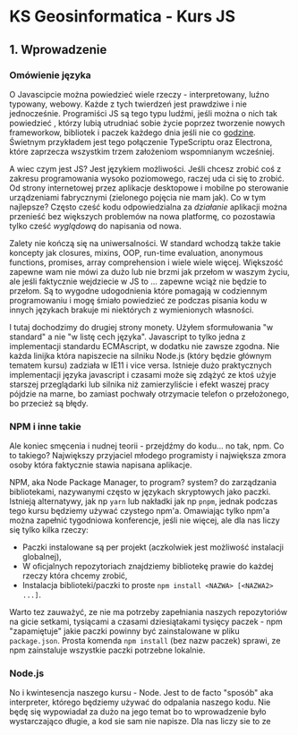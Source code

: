 # KS Geosinformatica - Kurs JS

## 1.  Wprowadzenie

### Omówienie języka

O Javascipcie można powiedzieć wiele rzeczy - interpretowany, luźno typowany, webowy. Każde z tych twierdzeń jest prawdziwe i nie jednocześnie. Programiści JS są tego typu ludźmi, jeśli można o nich tak powiedzieć , którzy lubią utrudniać sobie życie poprzez tworzenie nowych frameworkow, bibliotek i paczek każdego dnia jeśli nie co [godzine](https://dayssincelastjavascriptframework.com/).  Świetnym przykładem jest tego połączenie TypeScriptu oraz Electrona, które zaprzecza wszystkim trzem założeniom wspomnianym wcześniej.

A wiec czym jest JS? Jest językiem możliwości. Jeśli chcesz zrobić coś z zakresu programowania wysoko poziomowego, raczej uda ci się to zrobić. Od strony internetowej przez aplikacje desktopowe i mobilne po sterowanie urządzeniami fabrycznymi (zielonego pojęcia nie mam jak). Co w tym najlepsze? Często cześć kodu odpowiedzialna za _działanie_ aplikacji można przenieść bez większych problemów na nowa platformę, co pozostawia tylko cześć _wyglądową_ do napisania od nowa.

Zalety nie kończą się na uniwersalności. W standard wchodzą także takie koncepty jak closures, mixins, OOP, run-time evaluation, anonymous functions, promises, array comprehension i wiele wiele więcej. Większość zapewne wam nie mówi za dużo lub nie brzmi jak przełom w waszym życiu, ale jeśli faktycznie wejdziecie w JS to ... zapewne wciąż nie będzie to przełom. Są to wygodne udogodnienia które pomagają w codziennym programowaniu i mogę śmiało powiedzieć ze podczas pisania kodu w innych językach brakuje mi niektórych z wymienionych własności.

I tutaj dochodzimy do drugiej strony monety. Użyłem sformułowania "w standard" a nie "w listę cech języka". Javascript to tylko jedna z implementacji standardu ECMAscript, w dodatku nie zawsze zgodna. Nie każda linijka która napiszecie na silniku Node.js (który będzie głównym tematem kursu) zadziała w IE11 i vice versa. Istnieje dużo praktycznych implementacji języka javascript i czasami może się zdążyć ze ktoś użyje starszej przeglądarki lub silnika niż zamierzyliście i efekt waszej pracy pójdzie na marne, bo zamiast pochwały otrzymacie telefon o przełożonego, bo  przecież są błędy.

### NPM i inne takie
Ale koniec smęcenia i nudnej teorii - przejdźmy do kodu... no tak, npm. Co to takiego? Największy przyjaciel młodego programisty i największa zmora osoby która faktycznie stawia napisana aplikacje.

NPM, aka Node Package Manager, to program? system? do zarządzania bibliotekami, nazywanymi często w językach skryptowych jako paczki. Istnieją alternatywy, jak np `yarn` lub nakładki jak np `pnpm`, jednak podczas tego kursu będziemy używać czystego npm'a. Omawiając tylko npm'a można zapełnić tygodniowa konferencje, jeśli nie więcej, ale dla nas liczy się tylko kilka rzeczy:
 - Paczki instalowane są per projekt (aczkolwiek jest możliwość instalacji globalnej),
 - W oficjalnych repozytoriach znajdziemy bibliotekę prawie do każdej rzeczy która chcemy zrobić,
 - Instalacja biblioteki/paczki to proste `npm install <NAZWA> [<NAZWA2> ...]`.

Warto tez zauważyć, ze nie ma potrzeby zapełniania naszych repozytoriów na gicie setkami, tysiącami a czasami dziesiątakami tysięcy paczek - npm "zapamiętuje" jakie paczki powinny być zainstalowane w pliku `package.json`. Prosta komenda `npm install` (bez nazw paczek) sprawi, ze npm zainstaluje wszystkie paczki potrzebne lokalnie. 

### Node.js
No i kwintesencja naszego kursu - Node. Jest to de facto "sposób" aka interpreter, którego będziemy używać do odpalania naszego kodu. Nie będę się wypowiadał za dużo na jego temat bo to wprowadzenie było wystarczająco długie, a kod sie sam nie napisze. Dla nas liczy sie to ze 
<!--stackedit_data:
eyJoaXN0b3J5IjpbNzA2NjEzMDM2LC04NDg2NTc1MDIsMTQ1Mj
A5MDgzXX0=
-->